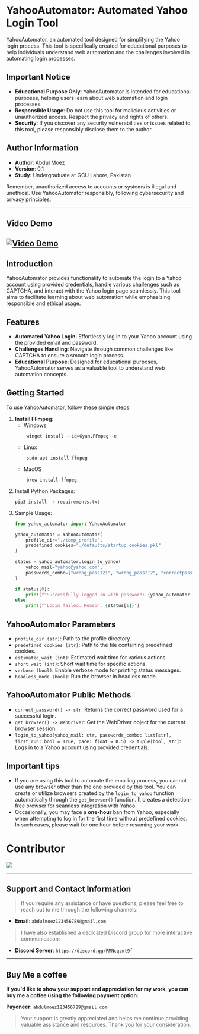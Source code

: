 YahooAutomator: Automated Yahoo Login Tool
====
YahooAutomator, an automated tool designed for simplifying the Yahoo login process. 
This tool is specifically created for educational purposes to help individuals understand 
web automation and the challenges involved in automating login processes.

Important Notice
----
* **Educational Purpose Only**: YahooAutomator is intended for educational purposes, helping users learn about 
    web automation and login processes.
* **Responsible Usage**: Do not use this tool for malicious activities or unauthorized access. 
    Respect the privacy and rights of others.
* **Security**: If you discover any security vulnerabilities or issues related to this tool, please responsibly 
    disclose them to the author.

Author Information
----
* **Author**: Abdul Moez
* **Version**: 0.1
* **Study**: Undergraduate at GCU Lahore, Pakistan

Remember, unauthorized access to accounts or systems is illegal and unethical. 
Use YahooAutomator responsibly, following cybersecurity and privacy principles.

-----------
Video Demo
-----------
[![Video Demo](https://img.youtube.com/vi/x1DDWoVKnK0/0.jpg)](https://www.youtube.com/watch?v=x1DDWoVKnK0)
-----------


Introduction
-----
YahooAutomator provides functionality to automate the login to a 
Yahoo account using provided credentials, handle various challenges 
such as CAPTCHA, and interact with the Yahoo login page seamlessly. 
This tool aims to facilitate learning about web automation while emphasizing 
responsible and ethical usage.

Features
-----
* **Automated Yahoo Login**: Effortlessly log in to your Yahoo account using the provided email and password.
* **Challenges Handling**: Navigate through common challenges like CAPTCHA to ensure a smooth login process.
* **Educational Purpose**: Designed for educational purposes, YahooAutomator serves as a valuable tool to 
    understand web automation concepts.

Getting Started
-----
To use YahooAutomator, follow these simple steps:
1. **Install FFmpeg**:
    * Windows
      ```shell
       winget install --id=Gyan.FFmpeg -e
      ```
    * Linux
      ```shell
       sudo apt install ffmpeg
      ```
    * MacOS
      ```shell
       brew install ffmpeg
      ```
2. Install Python Packages:
    ```shell
    pip3 install -r requirements.txt
    ```
3. Sample Usage:
    ```python
    from yahoo_automator import YahooAutomator
    
    yahoo_automator = YahooAutomator(
        profile_dir="./temp_profile",
        predefined_cookies="./defaults/startup_cookies.pkl"
    )
    
    status = yahoo_automator.login_to_yahoo(
        yahoo_mail="yahoo@yahoo.com",
        passwords_combo=["wrong_pass121", "wrong_pass212", "correctpassword"]
    )
    
    if status[0]:
        print(f"Successfully logged in with password: {yahoo_automator.correct_password}")
    else:
        print(f"Login failed. Reason: {status[1]}")
    ```

YahooAutomator Parameters
----
- `profile_dir (str)`: Path to the profile directory.
- `predefined_cookies (str)`: Path to the file containing predefined cookies.
- `estimated_wait (int)`: Estimated wait time for various actions.
- `short_wait (int)`: Short wait time for specific actions.
- `verbose (bool)`: Enable verbose mode for printing status messages.
- `headless_mode (bool)`: Run the browser in headless mode.

YahooAutomator Public Methods
----
* `correct_password() -> str`: Returns the correct password used for a successful login.
* `get_browser() -> WebDriver`: Get the WebDriver object for the current browser session.
* `login_to_yahoo(yahoo_mail: str, passwords_combo: list[str], first_run: bool = True, pace: float = 0.5) -> tuple[bool, str]`: Logs in to a Yahoo account using provided credentials.


Important tips
-----
* If you are using this tool to automate the emailing process, you cannot use any browser other than the one 
  provided by this tool. You can create or utilize browsers created by the `login_to_yahoo` function 
  automatically through the `get_browser()` function. It creates a detection-free 
  browser for seamless integration with Yahoo.
* Occasionally, you may face a **one-hour** ban from Yahoo, especially when attempting to log in for the 
  first time without predefined cookies. In such cases, please wait for one hour before resuming your work.

# Contributor

<a href = "https://github.com/Anonym0usWork1221/YahooAutomator/graphs/contributors">
  <img src = "https://contrib.rocks/image?repo=Anonym0usWork1221/YahooAutomator"/>
</a>

-----------
Support and Contact Information
----------
> If you require any assistance or have questions, please feel free to reach out to me through the following channels:  
* **Email**: `abdulmoez123456789@gmail.com`

> I have also established a dedicated Discord group for more interactive communication:  
* **Discord Server**: `https://discord.gg/RMNcqzmt9f`


-----------

Buy Me a coffee
--------------
__If you'd like to show your support and appreciation for my work, you can buy me a coffee using the 
following payment option:__

**Payoneer**: `abdulmoez123456789@gmail.com`

> Your support is greatly appreciated and helps me continue providing valuable assistance and resources. 
Thank you for your consideration.


